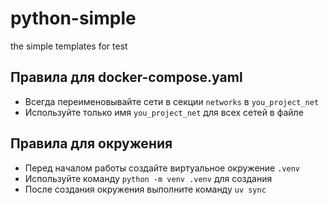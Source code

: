 # python-simple
the simple templates for test

## Правила для docker-compose.yaml
- Всегда переименовывайте сети в секции `networks` в `you_project_net`
- Используйте только имя `you_project_net` для всех сетей в файле

## Правила для окружения
- Перед началом работы создайте виртуальное окружение `.venv`
- Используйте команду `python -m venv .venv` для создания
- После создания окружения выполните команду `uv sync`

